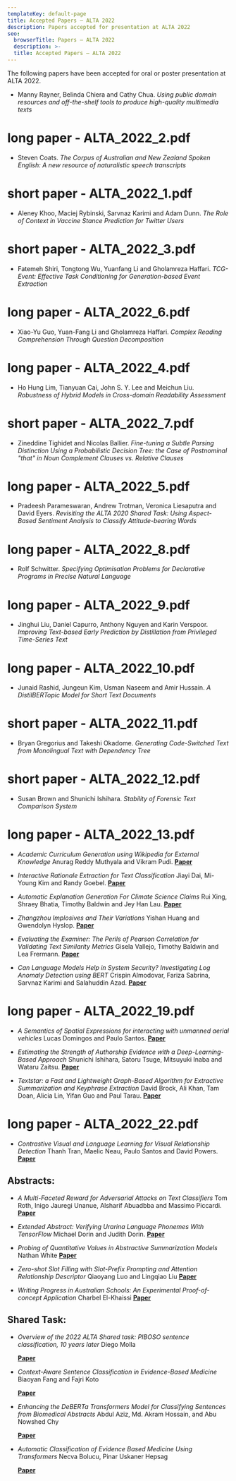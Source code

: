 ```yaml
---
templateKey: default-page
title: Accepted Papers – ALTA 2022
description: Papers accepted for presentation at ALTA 2022
seo:
  browserTitle: Papers – ALTA 2022
  description: >-
  title: Accepted Papers – ALTA 2022
---
```



The following papers have been accepted for oral or poster presentation at ALTA 2022.

* Manny Rayner, Belinda Chiera and Cathy Chua. 
_Using public domain resources and off-the-shelf tools to produce high-quality multimedia texts_ 
# long paper - ALTA_2022_2.pdf

* Steven Coats.
_The Corpus of Australian and New Zealand Spoken English: A new resource of naturalistic speech transcripts_
# short paper - ALTA_2022_1.pdf 

* Aleney Khoo, Maciej Rybinski, Sarvnaz Karimi and Adam Dunn.
_The Role of Context in Vaccine Stance Prediction for Twitter Users_
# short paper - ALTA_2022_3.pdf 

* Fatemeh Shiri, Tongtong Wu, Yuanfang Li and Gholamreza Haffari. 
_TCG-Event: Effective Task Conditioning for Generation-based Event Extraction_
# long paper - ALTA_2022_6.pdf

* Xiao-Yu Guo, Yuan-Fang Li and Gholamreza Haffari.
_Complex Reading Comprehension Through Question Decomposition_
# long paper - ALTA_2022_4.pdf 

* Ho Hung Lim, Tianyuan Cai, John S. Y. Lee and Meichun Liu.
_Robustness of Hybrid Models in Cross-domain Readability Assessment_
# short paper - ALTA_2022_7.pdf 

* Zineddine Tighidet and Nicolas Ballier.
_Fine-tuning a Subtle Parsing Distinction Using a Probabilistic Decision Tree: the Case of Postnominal "that" in Noun Complement Clauses vs. Relative Clauses_
# long paper - ALTA_2022_5.pdf 

* Pradeesh Parameswaran, Andrew Trotman, Veronica Liesaputra and David Eyers.
_Revisiting the ALTA 2020 Shared Task: Using Aspect-Based Sentiment Analysis to Classify Attitude-bearing Words_

# long paper - ALTA_2022_8.pdf 

* Rolf Schwitter.
_Specifying Optimisation Problems for Declarative Programs in Precise Natural Language_

# long paper - ALTA_2022_9.pdf 

* Jinghui Liu, Daniel Capurro, Anthony Nguyen and Karin Verspoor.
_Improving Text-based Early Prediction by Distillation from Privileged Time-Series Text_

# long paper - ALTA_2022_10.pdf 


* Junaid Rashid, Jungeun Kim, Usman Naseem and Amir Hussain.
_A DistilBERTopic Model for Short Text Documents_

# short paper - ALTA_2022_11.pdf 

* Bryan Gregorius and Takeshi Okadome.
_Generating Code-Switched Text from Monolingual Text with Dependency Tree_

# short paper - ALTA_2022_12.pdf 

* Susan Brown and Shunichi Ishihara.
_Stability of Forensic Text Comparison System_

# long paper - ALTA_2022_13.pdf 

* <span class="badge badge-long"></span> _Academic Curriculum Generation using Wikipedia for External Knowledge_
  Anurag Reddy Muthyala and Vikram Pudi.
  [**Paper**](/files/ALTA_2022_14.pdf)


* <span class="badge badge-long"></span> _Interactive Rationale Extraction for Text Classification_
  Jiayi Dai, Mi-Young Kim and Randy Goebel.
  [**Paper**](/files/ALTA_2022_15.pdf)


* <span class="badge badge-long"></span> _Automatic Explanation Generation For Climate Science Claims_
  Rui Xing, Shraey Bhatia, Timothy Baldwin and Jey Han Lau.
  [**Paper**](/files/ALTA_2022_16.pdf)


* <span class="badge badge-long"></span> _Zhangzhou Implosives and Their Variations_
  Yishan Huang and Gwendolyn Hyslop.
  [**Paper**](/files/ALTA_2022_17.pdf)


* <span class="badge badge-long"></span> _Evaluating the Examiner: The Perils of Pearson Correlation for Validating Text Similarity Metrics_
  Gisela Vallejo, Timothy Baldwin and Lea Frermann.
  [**Paper**](/files/ALTA_2022_18.pdf)



* <span class="badge badge-short"></span> _Can Language Models Help in System Security? Investigating Log Anomaly Detection using BERT_
  Crispin Almodovar, Fariza Sabrina, Sarvnaz Karimi and Salahuddin Azad.
  [**Paper**](/files/ALTA_2022_19.pdf)


# long paper - ALTA_2022_19.pdf 

* <span class="badge badge-short"></span> _A Semantics of Spatial Expressions for interacting with unmanned aerial vehicles_
  Lucas Domingos and Paulo Santos.
  [**Paper**](/files/ALTA_2022_20.pdf)


* <span class="badge badge-short"></span> _Estimating the Strength of Authorship Evidence with a Deep-Learning-Based Approach_
  Shunichi Ishihara, Satoru Tsuge, Mitsuyuki Inaba and Wataru Zaitsu.
  [**Paper**](/files/ALTA_2022_21.pdf)


* <span class="badge badge-long"></span> _Textstar: a Fast and Lightweight Graph-Based Algorithm for Extractive Summarization and Keyphrase Extraction_
  David Brock, Ali Khan, Tam Doan, Alicia Lin, Yifan Guo and Paul Tarau.
  [**Paper**](/files/ALTA_2022_22.pdf)


# long paper - ALTA_2022_22.pdf 

* <span class="badge badge-long"></span> _Contrastive Visual and Language Learning for Visual Relationship Detection_
  Thanh Tran, Maelic Neau, Paulo Santos and David Powers.
  [**Paper**](/files/ALTA_2022_23.pdf)



## Abstracts: 

* _A Multi-Faceted Reward for Adversarial Attacks on Text Classifiers_
  Tom Roth, Inigo Jauregi Unanue, Alsharif Abuadbba and Massimo Piccardi.
  [**Paper**](/files/ALTA_2022_A_2.pdf)

* <span class="badge badge-abstract"></span> _Extended Abstract: Verifying Urarina Language Phonemes With TensorFlow_
  Michael Dorin and Judith Dorin.
  [**Paper**](/files/ALTA_2022_A_3.pdf)

* <span class="badge badge-abstract"></span> _Probing of Quantitative Values in Abstractive Summarization Models_
  Nathan White
  [**Paper**](/files/ALTA_2022_A_4.pdf)


* <span class="badge badge-abstract"></span> _Zero-shot Slot Filling with Slot-Prefix Prompting and Attention Relationship Descriptor_
  Qiaoyang Luo and Lingqiao Liu
  [**Paper**](/files/ALTA_2022_A_5.pdf)

* <span class="badge badge-abstract"></span> _Writing Progress in Australian Schools: An Experimental Proof-of-concept Application_
  Charbel El-Khaissi
  [**Paper**](/files/ALTA_2022_A_1.pdf)



## Shared Task: 

* <span class="badge badge-sharedTask"></span> _Overview of the 2022 ALTA Shared task: PIBOSO sentence classification, 10 years later_
  Diego Molla

  [**Paper**](/files/ALTA_2022_24.pdf)

* <span class="badge badge-sharedTask"></span> _Context-Aware Sentence Classification in Evidence-Based Medicine_
  Biaoyan Fang and Fajri Koto

  [**Paper**](/files/ALTA_2022_25.pdf)

* <span class="badge badge-sharedTask"></span> _Enhancing the DeBERTa Transformers Model for Classifying Sentences from Biomedical Abstracts_
  Abdul Aziz, Md. Akram Hossain, and Abu Nowshed Chy

  [**Paper**](/files/ALTA_2022_26.pdf)

* <span class="badge badge-sharedTask"></span> _Automatic Classification of Evidence Based Medicine Using Transformers_
  Necva Bolucu, Pinar Uskaner Hepsag

  [**Paper**](/files/ALTA_2022_27.pdf)

